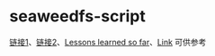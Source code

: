 # seaweedfs-script

[链接1](https://gear.hermygong.com/p/seaweeds/)、[链接2](https://github.com/seaweedfs/seaweedfs/discussions/5662)、[Lessons learned so far](https://github.com/cycneuramus/seaweedfs-docker-swarm/issues/2)、[Link](https://bambrow.com/20220107-seaweedfs-installation-guide/) 可供参考
